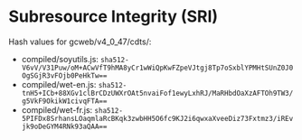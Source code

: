 # Subresource Integrity (SRI)

Hash values for gcweb/v4_0_47/cdts/:
- compiled/soyutils.js: `sha512-V6vV/V31Puw/oM+ACwVfT9hMA8yCr1wWiQpKwFZpeVJtgj8Tp7oSxblYPMHtSUnZ0J0OgSGjR3vFOjb0PeHkTw==`
- compiled/wet-en.js: `sha512-tnH5+ICb+88XGv1clBrCDzUWXrOAt5nvaiFof1ewyLxhRJ/MaRHbdOaXzAFTOh9TW3/g5VkF9OkikW1civqFTA==`
- compiled/wet-fr.js: `sha512-5PIFDx8SrhansLOaqmlaRcBKqk3zwbHH5O6fc9KJ2i6qwxaXveeDiz73Fxtmz3/iREvjk9oDeGYM4RNk93aQAA==`
